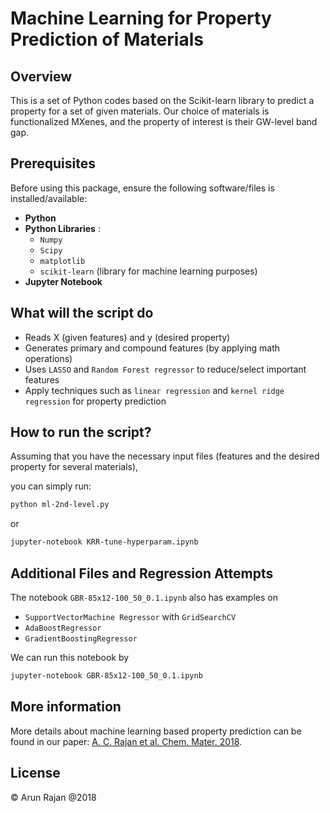 # **Machine Learning for Property Prediction of Materials**

## Overview
This is a set of Python codes based on the Scikit-learn library to predict a property for a set of given materials. Our choice of materials is functionalized MXenes, and the property of interest is their GW-level band gap.

## Prerequisites
Before using this package, ensure the following software/files is installed/available:
- **Python**
- **Python Libraries** :
  - `Numpy`
  - `Scipy`
  - `matplotlib`
  - `scikit-learn` (library for machine learning purposes)
- **Jupyter Notebook**

## What will the script do
- Reads X (given features) and y (desired property)
- Generates primary and compound features (by applying math operations)
- Uses `LASSO` and `Random Forest regressor` to reduce/select important features
- Apply techniques such as `linear regression` and `kernel ridge regression` for property prediction

## How to run the script?

Assuming that you have the necessary input files (features and the desired property for several materials),

you can simply run:

```bash
python ml-2nd-level.py
```

or 
```bash
jupyter-notebook KRR-tune-hyperparam.ipynb
```

## Additional Files and Regression Attempts
The notebook `GBR-85x12-100_50_0.1.ipynb` also has examples on
- `SupportVectorMachine Regressor` with `GridSearchCV`
- `AdaBoostRegressor`
- `GradientBoostingRegressor`
  
We can run this notebook by
```bash
jupyter-notebook GBR-85x12-100_50_0.1.ipynb
```

## More information
More details about machine learning based property prediction can be found in our paper: [A. C. Rajan et al. Chem. Mater. 2018](https://pubs.acs.org/doi/abs/10.1021/acs.chemmater.8b00686).

## License
&copy; Arun Rajan @2018

